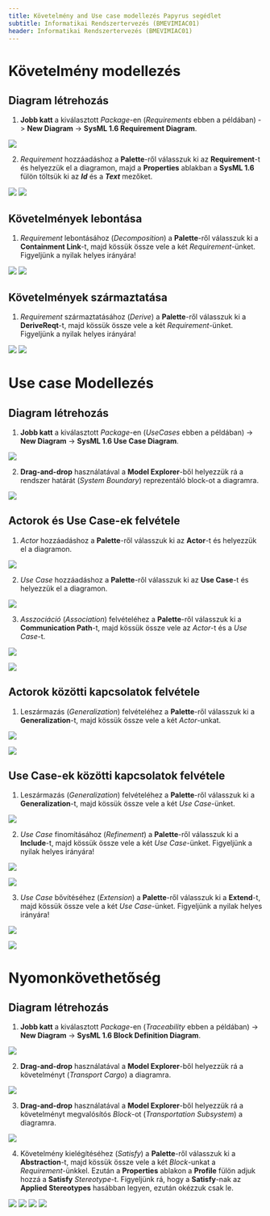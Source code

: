 ```yaml
---
title: Követelmény and Use case modellezés Papyrus segédlet 
subtitle: Informatikai Rendszertervezés (BMEVIMIAC01)
header: Informatikai Rendszertervezés (BMEVIMIAC01)
---
```



# Követelmény modellezés

## Diagram létrehozás

1. **Jobb katt** a kiválasztott _Package_-en (_Requirements_ ebben a példában) -> **New Diagram** -> **SysML 1.6 Requirement Diagram**.

![](../figs/req-new-diag.png)

2. _Requirement_ hozzáadáshoz a **Palette**-ről válasszuk ki az **Requirement**-t és helyezzük el a diagramon, majd a **Properties** ablakban a **SysML 1.6** fülön töltsük ki az _**Id**_ és a _**Text**_ mezőket. 

![](../figs/req-new-req.png)
![](../figs/req-properties.png)

## Követelmények lebontása

1. _Requirement_ lebontásához (_Decomposition_) a **Palette**-ről válasszuk ki a **Containment Link**-t, majd kössük össze vele a két _Requirement_-ünket. Figyeljünk a nyilak helyes irányára!

![](../figs/req-containment.png)
![](../figs/req-containment2.png)

## Követelmények származtatása

1. _Requirement_ származtatásához (_Derive_) a **Palette**-ről válasszuk ki a **DeriveReqt**-t, majd kössük össze vele a két _Requirement_-ünket. Figyeljünk a nyilak helyes irányára!

![](../figs/req-derived-req.png)
![](../figs/req-derived-req-2.png)



# Use case Modellezés

## Diagram létrehozás

1. **Jobb katt** a kiválasztott _Package_-en (_UseCases_ ebben a példában) -> **New Diagram** -> **SysML 1.6 Use Case Diagram**.

![](../figs/use-case-new-diag.png)

2. **Drag-and-drop** használatával a **Model Explorer**-ből helyezzük rá a rendszer határát (_System Boundary_) reprezentáló block-ot a diagramra.

![](../figs/use-case-system-boundary.png)

## Actorok és Use Case-ek felvétele

1. _Actor_ hozzáadáshoz a **Palette**-ről válasszuk ki az **Actor**-t és helyezzük el a diagramon. 

![](../figs/use-case-new-actor.png)

2. _Use Case_ hozzáadáshoz a **Palette**-ről válasszuk ki az **Use Case**-t és helyezzük el a diagramon.

![](../figs/use-case-new-uc.png)

3. _Asszociáció_ (_Association_) felvételéhez a **Palette**-ről válasszuk ki a **Communication Path**-t, majd kössük össze vele az _Actor_-t és a _Use Case_-t.

![](../figs/use-case-actor-uc-assoc.png)

![](../figs/use-case-actor-uc-assoc-2.png)

## Actorok közötti kapcsolatok felvétele

1. Leszármazás (_Generalization_) felvételéhez a **Palette**-ről válasszuk ki a **Generalization**-t, majd kössük össze vele a két _Actor_-unkat.

![](../figs/use-case-generalization.png)

![](../figs/use-case-generalization-2.png)

## Use Case-ek közötti kapcsolatok felvétele
1. Leszármazás (_Generalization_) felvételéhez a **Palette**-ről válasszuk ki a **Generalization**-t, majd kössük össze vele a két _Use Case_-ünket.

![](../figs/use-case-generalization-3.png)

2. _Use Case_ finomításához (_Refinement_) a **Palette**-ről válasszuk ki a **Include**-t, majd kössük össze vele a két _Use Case_-ünket. Figyeljünk a nyilak helyes irányára!

![](../figs/use-case-include.png)

![](../figs/use-case-include-2.png)

3. _Use Case_ bővítéséhez (_Extension_) a **Palette**-ről válasszuk ki a **Extend**-t, majd kössük össze vele a két _Use Case_-ünket. Figyeljünk a nyilak helyes irányára!

![](../figs/use-case-extend.png)

![](../figs/use-case-extend-2.png)

# Nyomonkövethetőség

## Diagram létrehozás

1. **Jobb katt** a kiválasztott _Package_-en (_Traceability_ ebben a példában) -> **New Diagram** -> **SysML 1.6 Block Definition Diagram**.

![](../figs/trace-new-diag.png)

2. **Drag-and-drop** használatával a **Model Explorer**-ből helyezzük rá a követelményt (_Transport Cargo_) a diagramra.

![](../figs/trace-req-from-me.png)

3. **Drag-and-drop** használatával a **Model Explorer**-ből helyezzük rá a követelményt megvalósítós _Block_-ot (_Transportation Subsystem_) a diagramra.

![](../figs/trace-block-from-me.png)

4. Követelmény kielégítéséhez (_Satisfy_) a **Palette**-ről válasszuk ki a **Abstraction**-t, majd kössük össze vele a két _Block_-unkat a _Requirement_-ünkkel. Ezután a **Properties** ablakon a **Profile** fülön adjuk hozzá a **Satisfy** _Stereotype_-t. Figyeljünk rá, hogy a **Satisfy**-nak az **Applied Stereotypes** hasábban legyen, ezután okézzuk csak le.

![](../figs/trace-satisfy.png)
![](../figs/trace-satisfy-2.png)
![](../figs/trace-satisfy-3.png)
![](../figs/trace-satisfy-4.png)